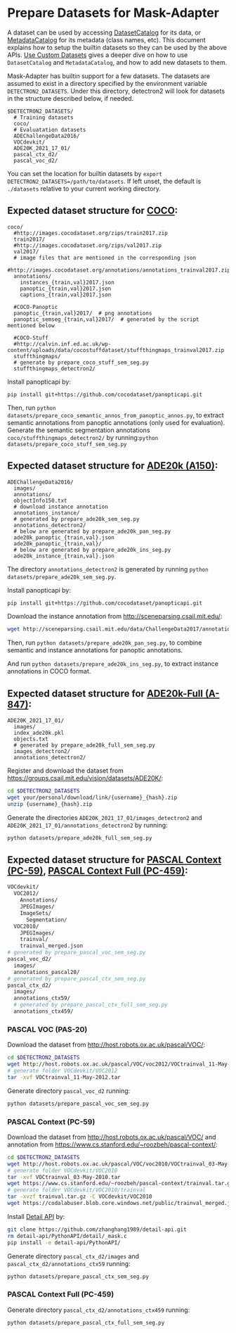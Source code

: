 # Prepare Datasets for Mask-Adapter

A dataset can be used by accessing [DatasetCatalog](https://detectron2.readthedocs.io/modules/data.html#detectron2.data.DatasetCatalog)
for its data, or [MetadataCatalog](https://detectron2.readthedocs.io/modules/data.html#detectron2.data.MetadataCatalog) for its metadata (class names, etc).
This document explains how to setup the builtin datasets so they can be used by the above APIs.
[Use Custom Datasets](https://detectron2.readthedocs.io/tutorials/datasets.html) gives a deeper dive on how to use `DatasetCatalog` and `MetadataCatalog`,
and how to add new datasets to them.

Mask-Adapter has builtin support for a few datasets.
The datasets are assumed to exist in a directory specified by the environment variable
`DETECTRON2_DATASETS`.
Under this directory, detectron2 will look for datasets in the structure described below, if needed.
```
$DETECTRON2_DATASETS/
  # Training datasets
  coco/
  # Evaluatation datasets
  ADEChallengeData2016/
  VOCdevkit/
  ADE20K_2021_17_01/
  pascal_ctx_d2/
  pascal_voc_d2/
```

You can set the location for builtin datasets by `export DETECTRON2_DATASETS=/path/to/datasets`.
If left unset, the default is `./datasets` relative to your current working directory.


## Expected dataset structure for [COCO](https://cocodataset.org/#download):

```
coco/
  #http://images.cocodataset.org/zips/train2017.zip
  train2017/ 
  #http://images.cocodataset.org/zips/val2017.zip
  val2017/
  # image files that are mentioned in the corresponding json
  #http://images.cocodataset.org/annotations/annotations_trainval2017.zip  
  annotations/ 
    instances_{train,val}2017.json
    panoptic_{train,val}2017.json
    captions_{train,val}2017.json

  #COCO-Panoptic
  panoptic_{train,val}2017/  # png annotations
  panoptic_semseg_{train,val}2017/  # generated by the script mentioned below

  #COCO-Stuff
  #http://calvin.inf.ed.ac.uk/wp-content/uploads/data/cocostuffdataset/stuffthingmaps_trainval2017.zip
  stuffthingmaps/
  # generate by prepare_coco_stuff_sem_seg.py
  stuffthingmaps_detectron2/
```

Install panopticapi by:
```
pip install git+https://github.com/cocodataset/panopticapi.git
```
Then, run `python datasets/prepare_coco_semantic_annos_from_panoptic_annos.py`, to extract semantic annotations from panoptic annotations (only used for evaluation).
Generate the semantic segmentation annotations `coco/stuffthingmaps_detectron2/` by running:`python datasets/prepare_coco_stuff_sem_seg.py`



## Expected dataset structure for [ADE20k (A150)](http://sceneparsing.csail.mit.edu/):
```
ADEChallengeData2016/
  images/
  annotations/
  objectInfo150.txt
  # download instance annotation
  annotations_instance/
  # generated by prepare_ade20k_sem_seg.py
  annotations_detectron2/
  # below are generated by prepare_ade20k_pan_seg.py
  ade20k_panoptic_{train,val}.json
  ade20k_panoptic_{train,val}/
  # below are generated by prepare_ade20k_ins_seg.py
  ade20k_instance_{train,val}.json
```

The directory `annotations_detectron2` is generated by running `python datasets/prepare_ade20k_sem_seg.py`.

Install panopticapi by:
```bash
pip install git+https://github.com/cocodataset/panopticapi.git
```

Download the instance annotation from http://sceneparsing.csail.mit.edu/:
```bash
wget http://sceneparsing.csail.mit.edu/data/ChallengeData2017/annotations_instance.tar
```

Then, run `python datasets/prepare_ade20k_pan_seg.py`, to combine semantic and instance annotations for panoptic annotations.

And run `python datasets/prepare_ade20k_ins_seg.py`, to extract instance annotations in COCO format.




## Expected dataset structure for [ADE20k-Full (A-847)](https://groups.csail.mit.edu/vision/datasets/ADE20K/):
```
ADE20K_2021_17_01/
  images/
  index_ade20k.pkl
  objects.txt
  # generated by prepare_ade20k_full_sem_seg.py
  images_detectron2/
  annotations_detectron2/
```

Register and download the dataset from https://groups.csail.mit.edu/vision/datasets/ADE20K/:
```bash
cd $DETECTRON2_DATASETS
wget your/personal/download/link/{username}_{hash}.zip
unzip {username}_{hash}.zip
```

Generate the directories `ADE20K_2021_17_01/images_detectron2` and `ADE20K_2021_17_01/annotations_detectron2` by running: 
```bash
python datasets/prepare_ade20k_full_sem_seg.py
```

## Expected dataset structure for [PASCAL Context (PC-59)](https://www.cs.stanford.edu/~roozbeh/pascal-context/), [PASCAL Context Full (PC-459)](https://www.cs.stanford.edu/~roozbeh/pascal-context/):

```bash
VOCdevkit/
  VOC2012/
    Annotations/
    JPEGImages/
    ImageSets/
      Segmentation/
  VOC2010/
    JPEGImages/
    trainval/
    trainval_merged.json
# generated by prepare_pascal_voc_sem_seg.py
pascal_voc_d2/
  images/
  annotations_pascal20/
# generated by prepare_pascal_ctx_sem_seg.py
pascal_ctx_d2/
  images/
  annotations_ctx59/
  # generated by prepare_pascal_ctx_full_sem_seg.py
  annotations_ctx459/

```
### PASCAL VOC (PAS-20)

Download the dataset from http://host.robots.ox.ac.uk/pascal/VOC/:
```bash
cd $DETECTRON2_DATASETS
wget http://host.robots.ox.ac.uk/pascal/VOC/voc2012/VOCtrainval_11-May-2012.tar
# generate folder VOCdevkit/VOC2012
tar -xvf VOCtrainval_11-May-2012.tar
```

Generate directory `pascal_voc_d2` running: 
```bash
python datasets/prepare_pascal_voc_sem_seg.py
```

### PASCAL Context (PC-59)

Download the dataset from http://host.robots.ox.ac.uk/pascal/VOC/ and annotation from https://www.cs.stanford.edu/~roozbeh/pascal-context/:
```bash
cd $DETECTRON2_DATASETS
wget http://host.robots.ox.ac.uk/pascal/VOC/voc2010/VOCtrainval_03-May-2010.tar
# generate folder VOCdevkit/VOC2010
tar -xvf VOCtrainval_03-May-2010.tar 
wget https://www.cs.stanford.edu/~roozbeh/pascal-context/trainval.tar.gz
# generate folder VOCdevkit/VOC2010/trainval
tar -xvzf trainval.tar.gz -C VOCdevkit/VOC2010 
wget https://codalabuser.blob.core.windows.net/public/trainval_merged.json -P VOCdevkit/VOC2010/
```

Install [Detail API](https://github.com/zhanghang1989/detail-api) by:
```bash
git clone https://github.com/zhanghang1989/detail-api.git
rm detail-api/PythonAPI/detail/_mask.c
pip install -e detail-api/PythonAPI/
```

Generate directory `pascal_ctx_d2/images` and `pascal_ctx_d2/annotations_ctx59` running:
```bash
python datasets/prepare_pascal_ctx_sem_seg.py
```

### PASCAL Context Full (PC-459)

Generate directory `pascal_ctx_d2/annotations_ctx459` running:
```bash
python datasets/prepare_pascal_ctx_full_sem_seg.py
```